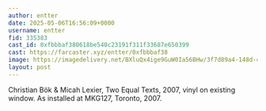 ```yaml
---
author: entter
date: 2025-05-06T16:56:09+0000
username: entter
fid: 335383
cast_id: 0xfbbbaf380618be540c23191f311f33687e650399
cast: https://farcaster.xyz/entter/0xfbbbaf38
image: https://imagedelivery.net/BXluQx4ige9GuW0Ia56BHw/3f7d89a4-148d-4775-9184-409ff3ab1800/original
layout: post
---
```


Christian Bök & Micah Lexier, Two Equal Texts, 2007, vinyl on existing window. As installed at MKG127, Toronto, 2007.

<img src='https://imagedelivery.net/BXluQx4ige9GuW0Ia56BHw/3f7d89a4-148d-4775-9184-409ff3ab1800/original' alt='' referrerpolicy='no-referrer'/>
